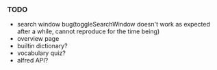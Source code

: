 ### TODO

- search window bug(toggleSearchWindow doesn't work as expected after a while, cannot reproduce for the time being)
- overview page
- builtin dictionary?
- vocabulary quiz?
- alfred API?

